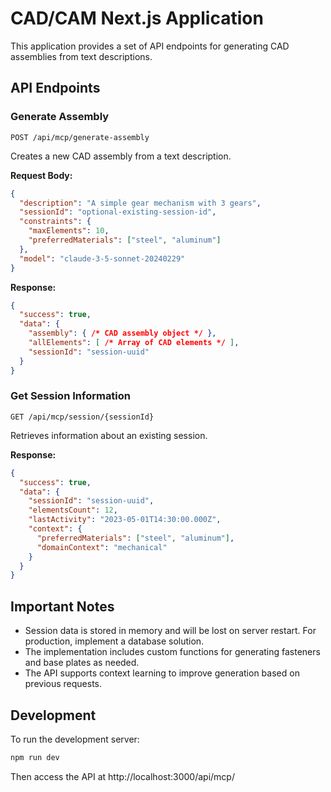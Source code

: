 # CAD/CAM Next.js Application

This application provides a set of API endpoints for generating CAD assemblies from text descriptions.

## API Endpoints

### Generate Assembly

```
POST /api/mcp/generate-assembly
```

Creates a new CAD assembly from a text description.

**Request Body:**

```json
{
  "description": "A simple gear mechanism with 3 gears",
  "sessionId": "optional-existing-session-id",
  "constraints": {
    "maxElements": 10,
    "preferredMaterials": ["steel", "aluminum"]
  },
  "model": "claude-3-5-sonnet-20240229"
}
```

**Response:**

```json
{
  "success": true,
  "data": {
    "assembly": { /* CAD assembly object */ },
    "allElements": [ /* Array of CAD elements */ ],
    "sessionId": "session-uuid"
  }
}
```

### Get Session Information

```
GET /api/mcp/session/{sessionId}
```

Retrieves information about an existing session.

**Response:**

```json
{
  "success": true,
  "data": {
    "sessionId": "session-uuid",
    "elementsCount": 12,
    "lastActivity": "2023-05-01T14:30:00.000Z",
    "context": {
      "preferredMaterials": ["steel", "aluminum"],
      "domainContext": "mechanical"
    }
  }
}
```

## Important Notes

- Session data is stored in memory and will be lost on server restart. For production, implement a database solution.
- The implementation includes custom functions for generating fasteners and base plates as needed.
- The API supports context learning to improve generation based on previous requests.

## Development

To run the development server:

```bash
npm run dev
```

Then access the API at http://localhost:3000/api/mcp/

